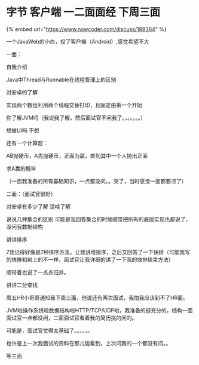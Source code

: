 # 字节 客户端 一二面面经 下周三面

{% embed url="https://www.nowcoder.com/discuss/189364" %}





一个JavaWeb的小白，投了客户端（Android）,感觉希望不大

一面：

自我介绍

Java中Thread与Runnable在线程管理上的区别

对安卓的了解

实现两个数组利用两个线程交替打印，且固定由第一个开始

你了解JVM吗（我说我了解，然后面试官不问我了。。。。。。。）

想做UI吗    不想

还有一个计算题：

AB抛硬币，A先抛硬币，正面为赢，直到其中一个人抛出正面

求A赢的概率



（一面我准备的所有基础知识，一点都没问。。哭了，当时感觉一面都要凉了）



二面：（面试官很好）



对安卓有多少了解    没啥了解

说说几种集合的区别    可能是我回答集合的时候顺带把所有的底层实现也都说了，没问我数据结构

讲讲排序

7我记得好像是7种排序方法，让我讲堆排序，之后又回答了一下快排（可能我写的快排和树上的不一样，面试官让我详细的讲了一下我的快排结束方法）

顺带着也说了一点点归并。

讲讲二分查找



周五HR小哥哥通知我下周三面，他说还有两次面试，我怕我应该到不了HR面。

JVM啦操作系统啦数据结构啦HTTP/TCP/UDP啦，我准备的挺充分的，结构一面面试官一点都没问，二面面试官看着我的简历挑的问的。

可能是，面试官觉得太基础了。。。。。。

也许是上一次我面试的资料在那儿能看到，上次问我的一个都没有问。。

等三面



